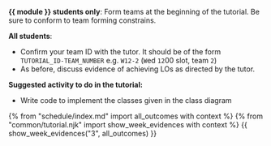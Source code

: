 **{{ module }} students only**: Form teams at the beginning of the tutorial. Be sure to conform to team forming constrains.

<panel src="../../admin/project-teams.md#main" header="Admin {{ icon_embedding }} Team Forming :star:" minimized />

**All students**: 
* Confirm your team ID with the tutor. It should be of the form `TUTORIAL_ID-TEAM_NUMBER` e.g. `W12-2` (`W`ed `12`00 slot, team `2`)
* As before, discuss evidence of achieving LOs as directed by the tutor.

**Suggested activity to do in the tutorial:**

<include src="../../book/uml/classDiagrams/combine/basic/q-essay-objectDiagramsForClassDiagram.md" />

* Write code to implement the classes given in the class diagram

{% from "schedule/index.md" import all_outcomes with context %}
{% from "common/tutorial.njk" import  show_week_evidences with context %}
{{ show_week_evidences("3", all_outcomes) }}
